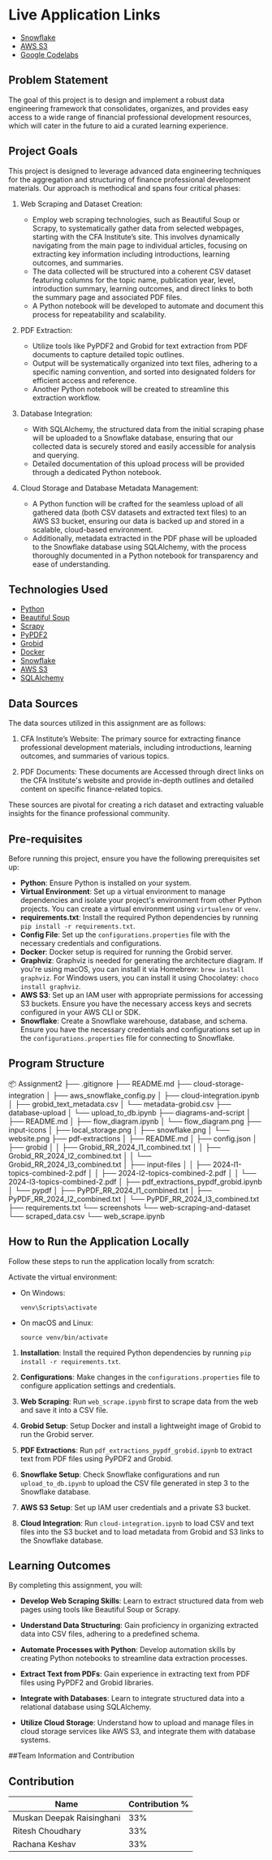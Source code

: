 # Live Application Links
- [Snowflake](https://www.snowflake.com/)
- [AWS S3](https://aws.amazon.com/s3/)
- [Google Codelabs](https://codelabs.developers.google.com/)

## Problem Statement
The goal of this project is to design and implement a robust data engineering framework that consolidates, organizes, and provides easy access to a wide range of financial professional development resources, which will cater in the future to aid a curated learning experience.

## Project Goals
This project is designed to leverage advanced data engineering techniques for the aggregation and structuring of finance professional development materials. Our approach is methodical and spans four critical phases:

1. Web Scraping and Dataset Creation:
   - Employ web scraping technologies, such as Beautiful Soup or Scrapy, to systematically gather data from selected webpages, starting with the CFA Institute’s site. This involves dynamically navigating from the main page to individual articles, focusing on extracting key information including introductions, learning outcomes, and summaries.
   - The data collected will be structured into a coherent CSV dataset featuring columns for the topic name, publication year, level, introduction summary, learning outcomes, and direct links to both the summary page and associated PDF files.
   - A Python notebook will be developed to automate and document this process for repeatability and scalability.

2. PDF Extraction:
   - Utilize tools like PyPDF2 and Grobid for text extraction from PDF documents to capture detailed topic outlines.
   - Output will be systematically organized into text files, adhering to a specific naming convention, and sorted into designated folders for efficient access and reference.
   - Another Python notebook will be created to streamline this extraction workflow.

3. Database Integration:
   - With SQLAlchemy, the structured data from the initial scraping phase will be uploaded to a Snowflake database, ensuring that our collected data is securely stored and easily accessible for analysis and querying.
   - Detailed documentation of this upload process will be provided through a dedicated Python notebook.

4. Cloud Storage and Database Metadata Management:
   - A Python function will be crafted for the seamless upload of all gathered data (both CSV datasets and extracted text files) to an AWS S3 bucket, ensuring our data is backed up and stored in a scalable, cloud-based environment.
   - Additionally, metadata extracted in the PDF phase will be uploaded to the Snowflake database using SQLAlchemy, with the process thoroughly documented in a Python notebook for transparency and ease of understanding.

## Technologies Used
- [Python](https://www.python.org/)
- [Beautiful Soup](https://www.crummy.com/software/BeautifulSoup/bs4/doc/)
- [Scrapy](https://docs.scrapy.org/)
- [PyPDF2](https://pythonhosted.org/PyPDF2/)
- [Grobid](https://github.com/kermitt2/grobid)
- [Docker](https://docs.docker.com/)
- [Snowflake](https://www.snowflake.com/)
- [AWS S3](https://aws.amazon.com/s3/)
- [SQLAlchemy](https://www.sqlalchemy.org/)


## Data Sources
The data sources utilized in this assignment are as follows:

1. CFA Institute’s Website: The primary source for extracting finance professional development    materials, including introductions, learning outcomes, and summaries of various topics.

2. PDF Documents: These documents are Accessed through direct links on the CFA Institute's website and provide in-depth outlines and detailed content on specific finance-related topics.

These sources are pivotal for creating a rich dataset and extracting valuable insights for the finance professional community.


## Pre-requisites
Before running this project, ensure you have the following prerequisites set up:

- **Python**: Ensure Python is installed on your system.
- **Virtual Environment**: Set up a virtual environment to manage dependencies and isolate your project's environment from other Python projects. You can create a virtual environment using `virtualenv` or `venv`.
- **requirements.txt**: Install the required Python dependencies by running `pip install -r requirements.txt`.
- **Config File**: Set up the `configurations.properties` file with the necessary credentials and configurations.
- **Docker**: Docker setup is required for running the Grobid server.
- **Graphviz**: Graphviz is needed for generating the architecture diagram. If you're using macOS, you can install it via Homebrew: `brew install graphviz`. For Windows users, you can install it using Chocolatey: `choco install graphviz`.
- **AWS S3**: Set up an IAM user with appropriate permissions for accessing S3 buckets. Ensure you have the necessary access keys and secrets configured in your AWS CLI or SDK. 
- **Snowflake**: Create a Snowflake warehouse, database, and schema. Ensure you have the necessary credentials and configurations set up in the `configurations.properties` file for connecting to Snowflake.

## Program Structure
📦 Assignment2
├── .gitignore
├── README.md
├── cloud-storage-integration
│   ├── aws_snowflake_config.py
│   ├── cloud-integration.ipynb
│   ├── grobid_text_metadata.csv
│   └── metadata-grobid.csv
├── database-upload
│   └── upload_to_db.ipynb
├── diagrams-and-script
│   ├── README.md
│   ├── flow_diagram.ipynb
│   └── flow_diagram.png
├── input-icons
│   ├── local_storage.png
│   ├── snowflake.png
│   └── website.png
├── pdf-extractions
│   ├── README.md
│   ├── config.json
│   ├── grobid
│   │   ├── Grobid_RR_2024_l1_combined.txt
│   │   ├── Grobid_RR_2024_l2_combined.txt
│   │   └── Grobid_RR_2024_l3_combined.txt
│   ├── input-files
│   │   ├── 2024-l1-topics-combined-2.pdf
│   │   ├── 2024-l2-topics-combined-2.pdf
│   │   └── 2024-l3-topics-combined-2.pdf
│   ├── pdf_extractions_pypdf_grobid.ipynb
│   └── pypdf
│       ├── PyPDF_RR_2024_l1_combined.txt
│       ├── PyPDF_RR_2024_l2_combined.txt
│       └── PyPDF_RR_2024_l3_combined.txt
├── requirements.txt
└── screenshots
└── web-scraping-and-dataset
    └── scraped_data.csv
    └── web_scrape.ipynb

## How to Run the Application Locally
Follow these steps to run the application locally from scratch:

Activate the virtual environment:
- On Windows:
  ```
  venv\Scripts\activate
  ```
- On macOS and Linux:
  ```
  source venv/bin/activate
  ```

1. **Installation**: Install the required Python dependencies by running `pip install -r requirements.txt`.

2. **Configurations**: Make changes in the `configurations.properties` file to configure application settings and credentials.

3. **Web Scraping**: Run `web_scrape.ipynb` first to scrape data from the web and save it into a CSV file.

4. **Grobid Setup**: Setup Docker and install a lightweight image of Grobid to run the Grobid server.

5. **PDF Extractions**: Run `pdf_extractions_pypdf_grobid.ipynb` to extract text from PDF files using PyPDF2 and Grobid.

6. **Snowflake Setup**: Check Snowflake configurations and run `upload_to_db.ipynb` to upload the CSV file generated in step 3 to the Snowflake database.

7. **AWS S3 Setup**: Set up IAM user credentials and a private S3 bucket.

8. **Cloud Integration**: Run `cloud-integration.ipynb` to load CSV and text files into the S3 bucket and to load metadata from Grobid and S3 links to the Snowflake database.

## Learning Outcomes
By completing this assignment, you will:

- **Develop Web Scraping Skills**: Learn to extract structured data from web pages using tools like Beautiful Soup or Scrapy.
  
- **Understand Data Structuring**: Gain proficiency in organizing extracted data into CSV files, adhering to a predefined schema.
  
- **Automate Processes with Python**: Develop automation skills by creating Python notebooks to streamline data extraction processes.
  
- **Extract Text from PDFs**: Gain experience in extracting text from PDF files using PyPDF2 and Grobid libraries.
  
- **Integrate with Databases**: Learn to integrate structured data into a relational database using SQLAlchemy.
  
- **Utilize Cloud Storage**: Understand how to upload and manage files in cloud storage services like AWS S3, and integrate them with database systems.

##Team Information and Contribution
## Contribution

| Name                       | Contribution % |
|----------------------------|----------------|
| Muskan Deepak Raisinghani  | 33%            |
| Ritesh Choudhary           | 33%            |
| Rachana Keshav             | 33%            |
